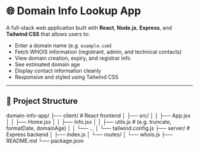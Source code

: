 # 🌐 Domain Info Lookup App

A full-stack web application built with **React**, **Node.js**, **Express**, and **Tailwind CSS** that allows users to:

- Enter a domain name (e.g. `example.com`)
- Fetch WHOIS information (registrant, admin, and technical contacts)
- View domain creation, expiry, and registrar info
- See estimated domain age
- Display contact information cleanly
- Responsive and styled using Tailwind CSS

---

## 📁 Project Structure

domain-info-app/
├── client/ # React frontend
│ ├── src/
│ │ ├── App.jsx
│ │ ├── Home.jsx
│ │ ├── Info.jsx
│ │ ├── utils.js # (e.g. truncate, formatDate, domainAge)
│ │ └── ...
│ └── tailwind.config.js
├── server/ # Express backend
│ ├── index.js
│ └── routes/
│ └── whois.js
├── README.md
└── package.json

